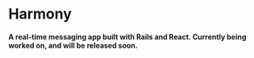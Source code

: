 # Harmony
#### A real-time messaging app built with Rails and React. Currently being worked on, and will be released soon.
